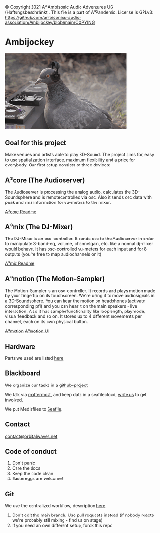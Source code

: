 © Copyright 2021 A³ Ambisonic Audio Adventures UG (Haftungsbeschränkt). 
This file is a part of A³Pandemic. License is GPLv3: https://github.com/ambisonics-audio-association/Ambijockey/blob/main/COPYING

# Ambijockey

![first ambijockey](doc/pix/gif1.gif)

## Goal for this project
Make venues and artists able to play 3D-Sound. The project aims for, easy to use spatialization interface, maximum flexibility and a price for everybody. Our first setup consists of three devices:

## A³core (The Audioserver)
The Audioserver is processing the analog audio, calculates the 3D-Soundsphere and is remotecontrolled via osc. Also it sends osc data with peak and rms information for vu-meters to the mixer. 

[A³core Readme](https://github.com/ambisonics-audio-association/Ambijockey/tree/main/Server#readme)

## A³mix (The DJ-Mixer)
The DJ-Mixer is an osc-controller. It sends osc to the Audioserver in order to manipulate 3-band-eq, volume, channelgain, etc. like a normal dj-mixer would behave. It has osc-controlled vu-meters for each input and for 8 outputs (you're free to map audiochannels on it)

[A³mix Readme](https://github.com/ambisonics-audio-association/Ambijockey/blob/main/Controller_Mixer/README.md)

## A³motion (The Motion-Sampler)
The Motion-Sampler is an osc-controller. It records and plays motion made by your fingertip on its touchscreen. We're using it to move audiosignals in a 3D-Soundsphere. You can hear the motion on headphones (activate corresponding pfl) and you can hear it on the main speakers - live interaction. Also it has samplerfunctionality like looplength, playmode, visual feedback and so on. It stores up to 4 different movements per channel, each on its own physical button.

[A³motion](https://github.com/ambisonics-audio-association/Ambijockey/blob/main/Controller_Motion/README.md)
[A³motion UI](https://github.com/ambisonics-audio-association/MotionControllerUI)

## Hardware
Parts we used are listed [here](https://github.com/ambisonics-audio-association/Businessplan/blob/main/recherche/parts.md)

## Blackboard
We organize our tasks in a [github-project](https://github.com/orgs/ambisonics-audio-association/projects/1)

We talk via [mattermost](https://talk.lilbits.de/ambisonics), and keep data in a seafilecloud, [write us](mailto:contact@orbitalwaves.net) to get involved.

We put Mediafiles to [Seafile](https://tinycloud.lilbits.de/Media).

## Contact
[contact@orbitalwaves.net](mailto:contact@orbitalwaves.net)

## Code of conduct
1. Don't panic
2. Care the docs
3. Keep the code clean
4. Eastereggs are welcome!

## Git
We use the centralized workflow, description [here](https://www.git-scm.com/book/en/v2/Distributed-Git-Distributed-Workflows)

1. Don't edit the main branch. Use pull requests instead (if nobody reacts we're probably still mixing - find us on stage)
2. If you need an own different setup, forck this repo
